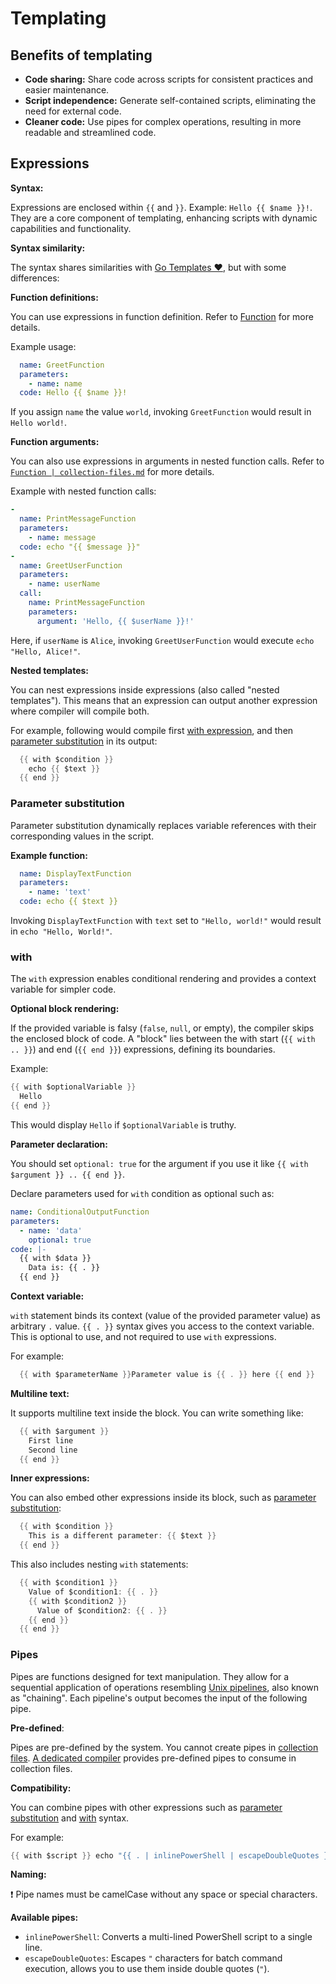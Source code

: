 # Templating

## Benefits of templating

- **Code sharing:** Share code across scripts for consistent practices and easier maintenance.
- **Script independence:** Generate self-contained scripts, eliminating the need for external code.
- **Cleaner code:** Use pipes for complex operations, resulting in more readable and streamlined code.

## Expressions

**Syntax:**

Expressions are enclosed within `{{` and `}}`.
Example: `Hello {{ $name }}!`.
They are a core component of templating, enhancing scripts with dynamic capabilities and functionality.

**Syntax similarity:**

The syntax shares similarities with [Go Templates ❤️](https://pkg.go.dev/text/template), but with some differences:

**Function definitions:**

You can use expressions in function definition.
Refer to [Function](./collection-files.md#function) for more details.

Example usage:

```yaml
  name: GreetFunction
  parameters:
    - name: name
  code: Hello {{ $name }}!
```

If you assign `name` the value `world`, invoking `GreetFunction` would result in `Hello world!`.

**Function arguments:**

You can also use expressions in arguments in nested function calls.
Refer to [`Function | collection-files.md`](./collection-files.md#functioncall) for more details.

Example with nested function calls:

```yaml
-
  name: PrintMessageFunction
  parameters:
    - name: message
  code: echo "{{ $message }}"
-
  name: GreetUserFunction
  parameters:
    - name: userName
  call:
    name: PrintMessageFunction
    parameters:
      argument: 'Hello, {{ $userName }}!'
```

Here, if `userName` is `Alice`, invoking `GreetUserFunction` would execute `echo "Hello, Alice!"`.

**Nested templates:**

You can nest expressions inside expressions (also called "nested templates").
This means that an expression can output another expression where compiler will compile both.

For example, following would compile first [with expression](#with), and then [parameter substitution](#parameter-substitution) in its output:

```go
  {{ with $condition }}
    echo {{ $text }}
  {{ end }}
```

### Parameter substitution

Parameter substitution dynamically replaces variable references with their corresponding values in the script.

**Example function:**

```yaml
  name: DisplayTextFunction
  parameters:
    - name: 'text'
  code: echo {{ $text }}
```

Invoking `DisplayTextFunction` with `text` set to `"Hello, world!"` would result in `echo "Hello, World!"`.

### with

The `with` expression enables conditional rendering and provides a context variable for simpler code.

**Optional block rendering:**

If the provided variable is falsy (`false`, `null`, or empty), the compiler skips the enclosed block of code.
A "block" lies between the with start (`{{ with .. }}`) and end (`{{ end }}`) expressions, defining its boundaries.

Example:

```go
{{ with $optionalVariable }}
  Hello
{{ end }}
```

This would display `Hello` if `$optionalVariable` is truthy.

**Parameter declaration:**

You should set `optional: true` for the argument if you use it like `{{ with $argument }} .. {{ end }}`.

Declare parameters used for `with` condition as optional such as:

```yaml
name: ConditionalOutputFunction
parameters:
  - name: 'data'
    optional: true
code: |- 
  {{ with $data }}
    Data is: {{ . }}
  {{ end }}
```

**Context variable:**

`with` statement binds its context (value of the provided parameter value) as arbitrary `.` value.
`{{ . }}` syntax gives you access to the context variable.
This is optional to use, and not required to use `with` expressions.

For example:

```go
  {{ with $parameterName }}Parameter value is {{ . }} here {{ end }}
```

**Multiline text:**

It supports multiline text inside the block. You can write something like:

```go
  {{ with $argument }}
    First line
    Second line
  {{ end }}
```

**Inner expressions:**

You can also embed other expressions inside its block, such as [parameter substitution](#parameter-substitution):

```go
  {{ with $condition }}
    This is a different parameter: {{ $text }}
  {{ end }}
```

This also includes nesting `with` statements:

```go
  {{ with $condition1 }}
    Value of $condition1: {{ . }}
    {{ with $condition2 }}
      Value of $condition2: {{ . }}
    {{ end }}
  {{ end }}
```

### Pipes

Pipes are functions designed for text manipulation.
They allow for a sequential application of operations resembling [Unix pipelines](https://en.wikipedia.org/wiki/Pipeline_(Unix)), also known as "chaining".
Each pipeline's output becomes the input of the following pipe.

**Pre-defined**:

Pipes are pre-defined by the system.
You cannot create pipes in [collection files](./collection-files.md).
[A dedicated compiler](./application.md#parsing-and-compiling) provides pre-defined pipes to consume in collection files.

**Compatibility:**

You can combine pipes with other expressions such as [parameter substitution](#parameter-substitution) and [with](#with) syntax.

For example:

```go
{{ with $script }} echo "{{ . | inlinePowerShell | escapeDoubleQuotes }}" {{ end }}
```

**Naming:**

❗ Pipe names must be camelCase without any space or special characters.

**Available pipes:**

- `inlinePowerShell`: Converts a multi-lined PowerShell script to a single line.
- `escapeDoubleQuotes`: Escapes `"` characters for batch command execution, allows you to use them inside double quotes (`"`).
